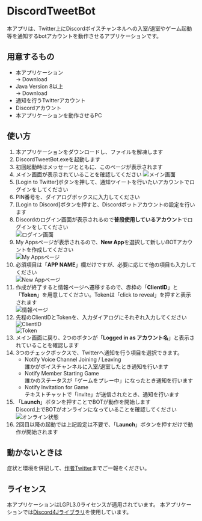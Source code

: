# DiscordTweetBot
本アプリは、Twitter上にDiscordボイスチャンネルへの入室/退室やゲーム起動等を通知するbotアカウントを動作させるアプリケーションです。  

## 用意するもの
- 本アプリケーション  
→ Download
- Java Version 8以上  
→ Download
- 通知を行うTwitterアカウント
- Discordアカウント
- 本アプリケーションを動作させるPC

## 使い方
1. 本アプリケーションをダウンロードし、ファイルを解凍します
1. DiscordTweetBot.exeを起動します
1. 初回起動時はメッセージとともに、このページが表示されます
1. メイン画面が表示されていることを確認してください
![メイン画面](https://gist.githubusercontent.com/advancedbear/1feda466fc8b00d2ae0b863ac7226bd3/raw/b58c6f2f98836edd6428b15ce8d42b1084b14732/main1.png)
1. [Login to Twitter]ボタンを押して、通知ツイートを行いたいアカウントでログインをしてください
1. PIN番号を、ダイアログボックスに入力してください
1. [Login to Discord]ボタンを押すと、Discordボットアカウントの設定を行います
1. Discordのログイン画面が表示されるので**普段使用しているアカウント**でログインをしてください  
![ログイン画面](https://gist.github.com/advancedbear/1feda466fc8b00d2ae0b863ac7226bd3/raw/b58c6f2f98836edd6428b15ce8d42b1084b14732/discord1.png)
1. My Appsページが表示されるので、**New App**を選択して新しいBOTアカウントを作成してください  
![My Appsページ](https://gist.github.com/advancedbear/1feda466fc8b00d2ae0b863ac7226bd3/raw/b58c6f2f98836edd6428b15ce8d42b1084b14732/discord2.png)
1. 必須項目は「**APP NAME**」欄だけですが、必要に応じて他の項目も入力してください  
![New Appページ](https://gist.github.com/advancedbear/1feda466fc8b00d2ae0b863ac7226bd3/raw/b58c6f2f98836edd6428b15ce8d42b1084b14732/discord3.png)
1. 作成が終了すると情報ページへ遷移するので、赤枠の「**ClientID**」と「**Token**」を用意してください。Tokenは「click to reveal」を押すと表示されます  
![情報ページ](https://gist.github.com/advancedbear/1feda466fc8b00d2ae0b863ac7226bd3/raw/b58c6f2f98836edd6428b15ce8d42b1084b14732/discord4.png)
1. 先程のClientIDとTokenを、入力ダイアログにそれぞれ入力してください  
![ClientID](https://gist.github.com/advancedbear/1feda466fc8b00d2ae0b863ac7226bd3/raw/b58c6f2f98836edd6428b15ce8d42b1084b14732/main2.png)  
![Token](https://gist.github.com/advancedbear/1feda466fc8b00d2ae0b863ac7226bd3/raw/b58c6f2f98836edd6428b15ce8d42b1084b14732/main3.png)
1. メイン画面に戻り、2つのボタンが「**Logged in as アカウント名**」と表示されていることを確認します
1. 3つのチェックボックスで、Twitterへ通知を行う項目を選択できます。  
    - Notify Voice Channel Joining / Leaving  
    誰かがボイスチャンネルに入室/退室したとき通知を行います
    - Notify Member Starting Game  
    誰かのステータスが「ゲームをプレー中」になったとき通知を行います
    - Notify Invitation for Game  
    テキストチャットで「invite」が送信されたとき、通知を行います
1. 「**Launch**」ボタンを押すことでBOTが動作を開始します  
Discord上でBOTがオンラインになっていることを確認してください  
![オンライン状態](https://gist.github.com/advancedbear/1feda466fc8b00d2ae0b863ac7226bd3/raw/fdceeff90750e669497988f896b775d12ce001bc/discord5.png)
1. 2回目以降の起動では上記設定は不要で、「**Launch**」ボタンを押すだけで動作が開始されます

## 動かないときは
症状と環境を併記して、[作者Twitter](https://twitter.com/advanced_bear)までご一報をください。

## ライセンス
本アプリケーションはLGPL3.0ライセンスが適用されています。
本アプリケーションでは[Discord4Jライブラリ](https://github.com/austinv11/Discord4J/)を使用しています。